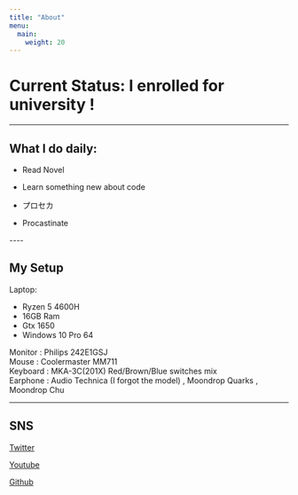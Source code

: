 ```yaml
---
title: "About"
menu:
  main:
    weight: 20
---
```

<h1> Current Status: I enrolled for university ! </h1>

----
<h2> What I do daily: </h2>
<p>

- Read Novel 

- Learn something new about code 

- プロセカ

- Procastinate
</p>
---- 
<h2> My Setup </h2> 
Laptop: 
 <ul>
  <li>Ryzen 5 4600H </li>
  <li>16GB Ram</li>
  <li>Gtx 1650</li>
  <li>Windows 10 Pro 64</li>
</ul> 
Monitor : Philips 242E1GSJ <br> 
Mouse : Coolermaster MM711 <br>
Keyboard : MKA-3C(201X) Red/Brown/Blue switches mix <br>
Earphone : Audio Technica (I forgot the model) , Moondrop Quarks , Moondrop Chu

---
<h2> SNS </h2>
<p>
<a href="https:/twitter.com/">Twitter</a>
</p>
<p>
<a href="https://www.youtube.com/channel/UCYv4fA-tr1fq7uwJYKe9zmg">Youtube</a>
</p>
<p>
<a href="https://github.com/huveewomg">Github</a>
</p>

